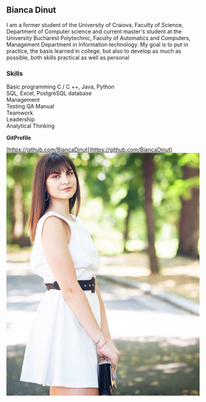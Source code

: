 ## Bianca Dinut

I am a former student of the University of Craiova,
Faculty of Science, Department of
Computer science and current master's student at the University
Bucharest Polytechnic, Faculty of Automatics and
Computers, Management Department in
Information technology. My goal is to put
in practice, the basis learned in college, but also to develop as much as possible, both skills
practical as well as personal

### Skills
Basic programming C / C ++, Java, Python <br>
SQL, Excel, PostgreSQL database <br>
Management <br>
Testing QA Manual <br>
Teamwork <br>
Leadership <br>
Analytical Thinking <br>


**GitProfile** 

[https://github.com/BiancaDinut](https://github.com/BiancaDinut)<br>
![img](/img.png)

